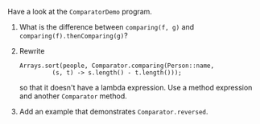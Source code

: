 Have a look at the `ComparatorDemo` program.

1. What is the difference between `comparing(f, g)` and `comparing(f).thenComparing(g)`?

2. Rewrite 

       Arrays.sort(people, Comparator.comparing(Person::name,
                (s, t) -> s.length() - t.length()));

   so that it doesn't have a lambda expression. Use a method expression and another `Comparator` method.
   
3. Add an example that demonstrates `Comparator.reversed`.
